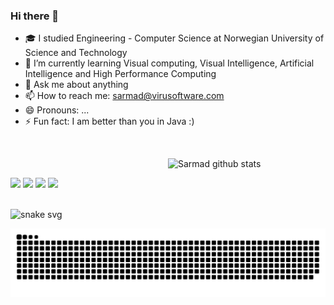 ### Hi there 👋

<!--
**SarmadSA/SarmadSA** is a ✨ _special_ ✨ repository because its `README.md` (this file) appears on your GitHub profile.

Here are some ideas to get you started:
-->
- 🎓 I studied Engineering - Computer Science at Norwegian University of Science and Technology
- 🌱 I’m currently learning Visual computing, Visual Intelligence, Artificial Intelligence and High Performance Computing
- 💬 Ask me about anything
- 📫 How to reach me: sarmad@virusoftware.com
- 😄 Pronouns: ...
- ⚡ Fun fact: I am better than you in Java :)


<!-- Your github readme stats
You can use this api: https://github.com/anuraghazra/github-readme-stats
-->
<br />
<p>
    <img width="50%" align="right" alt="Sarmad github stats" src="https://github-readme-stats.vercel.app/api?username=SarmadSA&show_icons=true" />
  </a>
  
  <!-- Your languages and tools. Be careful with the alignment. 
  You can use this sites to get logos: https://www.vectorlogo.zone or https://simpleicons.org/
  -->
  
   <br />
  <div>
   <img width="10%" src="https://www.vectorlogo.zone/logos/java/java-ar21.svg">
   <img width="10%" src="https://www.vectorlogo.zone/logos/git-scm/git-scm-ar21.svg">
   <img width="10%" src="https://www.vectorlogo.zone/logos/javascript/javascript-ar21.svg">
   <img width="10%" src="https://www.vectorlogo.zone/logos/reactjs/reactjs-ar21.svg">
   <div/>
   <br />
</p>

![snake svg](https://github.com/SarmadSA/SarmadSA/blob/output/github-contribution-grid-snake.svg)

<picture>
  <source
    media="(prefers-color-scheme: dark)"
    srcset="https://raw.githubusercontent.com/platane/snk/output/github-contribution-grid-snake-dark.svg"
  />
  <source
    media="(prefers-color-scheme: light)"
    srcset="https://raw.githubusercontent.com/platane/snk/output/github-contribution-grid-snake.svg"
  />
  <img
    alt="github contribution grid snake animation"
    src="https://raw.githubusercontent.com/platane/snk/output/github-contribution-grid-snake.svg"
  />
</picture>
